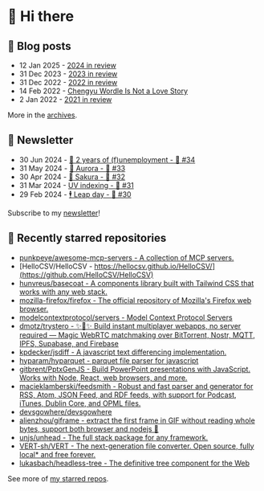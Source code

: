 # 👋 Hi there

## 📝 Blog posts

<!-- feed start -->
- 12 Jan 2025 - [2024 in review](https://cheeaun.com/blog/2025/01/2024-in-review/)
- 31 Dec 2023 - [2023 in review](https://cheeaun.com/blog/2023/12/2023-in-review/)
- 31 Dec 2022 - [2022 in review](https://cheeaun.com/blog/2022/12/2022-in-review/)
- 14 Feb 2022 - [Chengyu Wordle Is Not a Love Story](https://cheeaun.com/blog/2022/02/chengyu-wordle-is-not-a-love-story/)
- 2 Jan 2022 - [2021 in review](https://cheeaun.com/blog/2022/01/2021-in-review/)
<!-- feed end -->

More in the [archives](https://cheeaun.com/blog/archives/).

## 📰 Newsletter

<!-- newsletter start -->
- 30 Jun 2024 - [🎂 2 years of (f)unemployment - 🥫 #34](https://cheeaun.substack.com/p/2-years-of-funemployment-34)
- 31 May 2024 - [🌌 Aurora - 🥫 #33](https://cheeaun.substack.com/p/aurora-33)
- 30 Apr 2024 - [🌸 Sakura - 🥫 #32](https://cheeaun.substack.com/p/sakura-32)
- 31 Mar 2024 - [UV indexing - 🥫 #31](https://cheeaun.substack.com/p/uv-indexing-31)
- 29 Feb 2024 - [🕴️ Leap day - 🥫 #30](https://cheeaun.substack.com/p/leap-day-30)
<!-- newsletter end -->

Subscribe to my [newsletter](https://cheeaun.substack.com/)!

## 🌟 Recently starred repositories

<!-- starred repos start -->
- [punkpeye/awesome-mcp-servers - A collection of MCP servers.](https://github.com/punkpeye/awesome-mcp-servers)
- [HelloCSV/HelloCSV - https://hellocsv.github.io/HelloCSV/](https://github.com/HelloCSV/HelloCSV)
- [hunvreus/basecoat - A components library built with Tailwind CSS that works with any web stack.](https://github.com/hunvreus/basecoat)
- [mozilla-firefox/firefox - The official repository of Mozilla's Firefox web browser.](https://github.com/mozilla-firefox/firefox)
- [modelcontextprotocol/servers - Model Context Protocol Servers](https://github.com/modelcontextprotocol/servers)
- [dmotz/trystero - ✨🤝✨ Build instant multiplayer webapps, no server required — Magic WebRTC matchmaking over BitTorrent, Nostr, MQTT, IPFS, Supabase, and Firebase](https://github.com/dmotz/trystero)
- [kpdecker/jsdiff - A javascript text differencing implementation.](https://github.com/kpdecker/jsdiff)
- [hyparam/hyparquet - parquet file parser for javascript](https://github.com/hyparam/hyparquet)
- [gitbrent/PptxGenJS - Build PowerPoint presentations with JavaScript. Works with Node, React, web browsers, and more.](https://github.com/gitbrent/PptxGenJS)
- [macieklamberski/feedsmith - Robust and fast parser and generator for RSS, Atom, JSON Feed, and RDF feeds, with support for Podcast, iTunes, Dublin Core, and OPML files.](https://github.com/macieklamberski/feedsmith)
- [devsgowhere/devsgowhere](https://github.com/devsgowhere/devsgowhere)
- [alienzhou/giframe - extract the first frame in GIF without reading whole bytes,  support both browser and nodejs  📸](https://github.com/alienzhou/giframe)
- [unjs/unhead - The full stack <head> package for any framework.](https://github.com/unjs/unhead)
- [VERT-sh/VERT - The next-generation file converter. Open source, fully local* and free forever.](https://github.com/VERT-sh/VERT)
- [lukasbach/headless-tree - The definitive tree component for the Web](https://github.com/lukasbach/headless-tree)
<!-- starred repos end -->

See more of [my starred repos](https://github.com/stars/cheeaun/).
